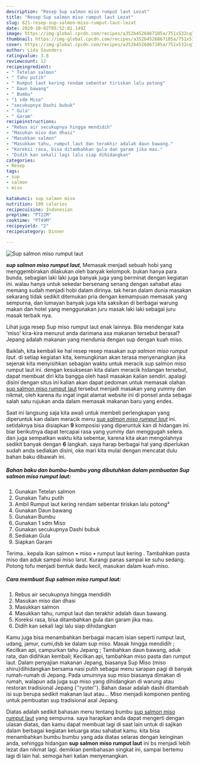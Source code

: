 ```yaml
---
description: "Resep Sup salmon miso rumput laut Lezat"
title: "Resep Sup salmon miso rumput laut Lezat"
slug: 621-resep-sup-salmon-miso-rumput-laut-lezat
date: 2020-10-02T05:52:01.149Z
image: https://img-global.cpcdn.com/recipes/a352b4526867105a/751x532cq70/sup-salmon-miso-rumput-laut-foto-resep-utama.jpg
thumbnail: https://img-global.cpcdn.com/recipes/a352b4526867105a/751x532cq70/sup-salmon-miso-rumput-laut-foto-resep-utama.jpg
cover: https://img-global.cpcdn.com/recipes/a352b4526867105a/751x532cq70/sup-salmon-miso-rumput-laut-foto-resep-utama.jpg
author: Lida Saunders
ratingvalue: 3.8
reviewcount: 12
recipeingredient:
- " Tetelan salmon"
- " Tahu putih"
- " Rumput laut kering rendam sebentar tiriskan lalu potong"
- " Daun bawang"
- " Bumbu"
- "1 sdm Miso"
- "secukupnya Dashi bubuk"
- " Gula"
- " Garam"
recipeinstructions:
- "Rebus air secukupnya hingga mendidih"
- "Masukan miso dan dhasi"
- "Masukkan salmon"
- "Masukkan tahu, rumput laut dan terakhir adalah daun bawang."
- "Koreksi rasa, bisa ditambahkan gula dan garam jika mau."
- "Didih kan sekali lagi lalu siap dihidangkan"
categories:
- Resep
tags:
- sup
- salmon
- miso

katakunci: sup salmon miso 
nutrition: 199 calories
recipecuisine: Indonesian
preptime: "PT22M"
cooktime: "PT49M"
recipeyield: "2"
recipecategory: Dinner

---
```



![Sup salmon miso rumput laut](https://img-global.cpcdn.com/recipes/a352b4526867105a/751x532cq70/sup-salmon-miso-rumput-laut-foto-resep-utama.jpg)

<b><i>sup salmon miso rumput laut</i></b>, Memasak menjadi sebuah hobi yang menggembirakan dilakukan oleh banyak kelompok. bukan hanya para bunda, sebagian laki laki juga banyak juga yang berminat dengan kegiatan ini. walau hanya untuk sekedar bersenang senang dengan sahabat atau memang sudah menjadi hobi dalam dirinya. tak heran dalam dunia masakan sekarang tidak sedikit ditemukan pria dengan kemampuan memasak yang sempurna, dan lumayan banyak juga kita saksikan di berbagai warung makan dan hotel yang menggunakan juru masak laki laki sebagai juru masak terbaik nya.

Lihat juga resep Sup miso rumput laut enak lainnya. Bila mendengar kata &#39;miso&#39; kira-kira menurut anda darimana asa makanan tersebut berasal? Jepang adalah makanan yang mendunia dengan sup dengan kuah miso.

Baiklah, kita kembali ke hal resep resep masakan <i>sup salmon miso rumput laut</i>. di setiap kegiatan kita, kemungkinan akan terasa menyenangkan jika sejenak kita menyisihkan sebagian waktu untuk meracik sup salmon miso rumput laut ini. dengan kesuksesan kita dalam meracik hidangan tersebut, dapat membuat diri kita bangga oleh hasil masakan kalian sendiri. apalagi disini dengan situs ini kalian akan dapat pedoman untuk memasak olahan <u>sup salmon miso rumput laut</u> tersebut menjadi masakan yang yummy dan nikmat, oleh karena itu ingat ingat alamat website ini di ponsel anda sebagai salah satu rujukan anda dalam memasak makanan baru yang endes.


Saat ini langsung saja kita awali untuk membeli perlengkapan yang diperuntuk kan dalam meracik menu <u><i>sup salmon miso rumput laut</i></u> ini. setidaknya bisa disiapkan <b>9</b> komposisi yang diperuntuk kan di hidangan ini. biar berikutnya dapat tercapai rasa yang yummy dan menggugah selera. dan juga sempatkan waktu kita sebentar, karena kita akan mengolahnya sedikit banyak dengan <b>6</b> langkah. saya harap berbagai hal yang diperlukan sudah anda sediakan disini, oke mari kita mulai dengan mencatat dulu bahan baku dibawah ini.

<!--inarticleads1-->

##### Bahan baku dan bumbu-bumbu yang dibutuhkan dalam pembuatan Sup salmon miso rumput laut:

1. Gunakan  Tetelan salmon
1. Gunakan  Tahu putih
1. Ambil  Rumput laut kering rendam sebentar tiriskan lalu potong²
1. Gunakan  Daun bawang
1. Gunakan  Bumbu
1. Gunakan 1 sdm Miso
1. Gunakan secukupnya Dashi bubuk
1. Sediakan  Gula
1. Siapkan  Garam


Terima.. kepala ikan salmon • miso • rumput laut kering . Tambahkan pasta miso dan aduk sampai miso larut. Kurangi panas sampai ke suhu sedang. Potong tofu menjadi bentuk dadu kecil, masukan dalam kuah miso. 

<!--inarticleads2-->

##### Cara membuat Sup salmon miso rumput laut:

1. Rebus air secukupnya hingga mendidih
1. Masukan miso dan dhasi
1. Masukkan salmon
1. Masukkan tahu, rumput laut dan terakhir adalah daun bawang.
1. Koreksi rasa, bisa ditambahkan gula dan garam jika mau.
1. Didih kan sekali lagi lalu siap dihidangkan


Kamu juga bisa menambahkan berbagai macam isian seperti rumput laut, udang, jamur, cumi,dsb ke dalam sup miso. Masak hingga mendidih ; Kecilkan api, campurkan tahu Jepang ; Tambahkan daun bawang, aduk rata, dan didihkan kembali; Kecilkan api, tambahkan miso pasta dan rumput laut. Dalam penyajian makanan Jepang, biasanya Sup Miso (miso shiru}dihidangkan bersama nasi putih sebagai menu sarapan pagi di banyak rumah-rumah di Jepang. Pada umumnya sup miso biasanya dimakan di rumah, walapun ada juga sup miso yang dihidangkan di warung atau restoran tradisional Jepang (&#39;&#39;ryotei&#39;&#39;). Bahan dasar adalah dashi ditambah isi sup berupa sedikit makanan laut atau… Miso menjadi komponen penting untuk pembuatan sup tradisional asal Jepang. 

Diatas adalah sedikit bahasan menu tentang bumbu <u>sup salmon miso rumput laut</u> yang sempurna. saya harapkan anda dapat mengerti dengan ulasan diatas, dan kamu dapat membuat lagi di saat lain untuk di sajikan dalam berbagai kegiatan keluarga atau sahabat kamu. kita bisa menambahkan bumbu bumbu yang ada diatas selaras dengan keinginan anda, sehingga hidangan <b>sup salmon miso rumput laut</b> ini bs menjadi lebih lezat dan nikmat lagi. demikian pembahasan singkat ini, sampai bertemu lagi di lain hal. semoga hari kalian menyenangkan.
